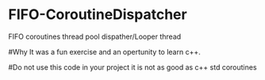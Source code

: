 # FIFO-CoroutineDispatcher
FIFO coroutines thread pool dispather/Looper thread  

#Why
It was a fun exercise and an opertunity to learn c++. 

#Do not use this code in your project
it is not as good as c++ std coroutines 
